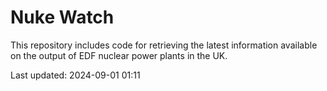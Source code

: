 # Nuke Watch

This repository includes code for retrieving the latest information available on the output of EDF nuclear power plants in the UK.

Last updated: 2024-09-01 01:11